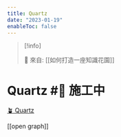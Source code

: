 ```yaml
---
title: Quartz
date: "2023-01-19"
enableToc: false
---
```


> [!info]
>
> 🌱 來自: [[如何打造一座知識花園]]

# Quartz #🚧 施工中

[🪴 Quartz](https://quartz.jzhao.xyz/)

[[open graph]]
